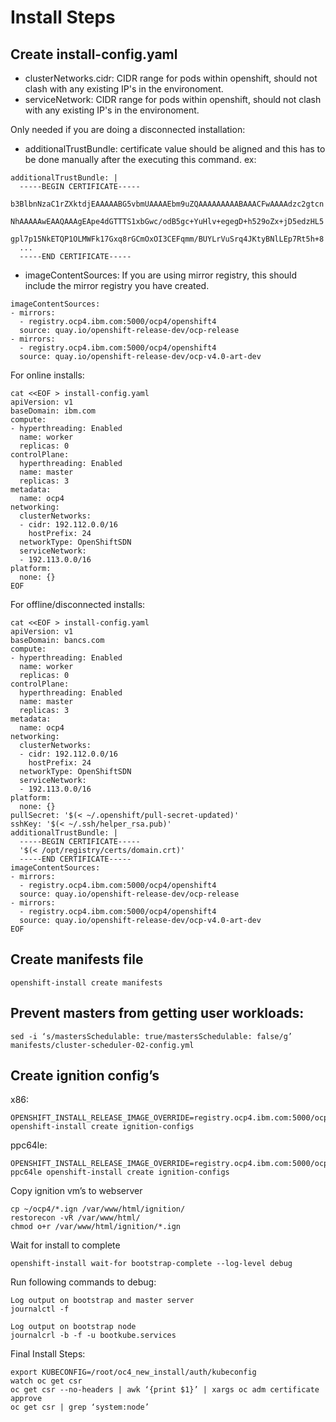 # Install Steps

## Create install-config.yaml
- clusterNetworks.cidr: CIDR range for pods within openshift, should not clash with any existing IP's in the environoment.
- serviceNetwork: CIDR range for pods within openshift, should not clash with any existing IP's in the environoment.

Only needed if you are doing a disconnected installation:
- additionalTrustBundle: certificate value should be aligned and this has to be done manually after the executing this command.
ex:
```
additionalTrustBundle: |
  -----BEGIN CERTIFICATE-----
  b3BlbnNzaC1rZXktdjEAAAAABG5vbmUAAAAEbm9uZQAAAAAAAAABAAACFwAAAAdzc2gtcn
  NhAAAAAwEAAQAAAgEApe4dGTTTS1xbGwc/odB5gc+YuHlv+egegD+h529oZx+jD5edzHL5
  gpl7p15NkETQP1OLMWFk17Gxq8rGCmOxOI3CEFqmm/BUYLrVuSrq4JKtyBNlLEp7Rt5h+8
  ...
  -----END CERTIFICATE-----
```

- imageContentSources:
If you are using mirror registry, this should include the mirror registry you have created.
```
imageContentSources:
- mirrors:
  - registry.ocp4.ibm.com:5000/ocp4/openshift4
  source: quay.io/openshift-release-dev/ocp-release
- mirrors:
  - registry.ocp4.ibm.com:5000/ocp4/openshift4
  source: quay.io/openshift-release-dev/ocp-v4.0-art-dev  
```

For online installs:
```
cat <<EOF > install-config.yaml
apiVersion: v1
baseDomain: ibm.com
compute:
- hyperthreading: Enabled
  name: worker
  replicas: 0
controlPlane:
  hyperthreading: Enabled
  name: master
  replicas: 3
metadata:
  name: ocp4
networking:
  clusterNetworks:
  - cidr: 192.112.0.0/16
    hostPrefix: 24
  networkType: OpenShiftSDN
  serviceNetwork:
  - 192.113.0.0/16
platform:
  none: {}
EOF
```

For offline/disconnected installs:
```
cat <<EOF > install-config.yaml
apiVersion: v1
baseDomain: bancs.com
compute:
- hyperthreading: Enabled
  name: worker
  replicas: 0
controlPlane:
  hyperthreading: Enabled
  name: master
  replicas: 3
metadata:
  name: ocp4
networking:
  clusterNetworks:
  - cidr: 192.112.0.0/16
    hostPrefix: 24
  networkType: OpenShiftSDN
  serviceNetwork:
  - 192.113.0.0/16
platform:
  none: {}
pullSecret: '$(< ~/.openshift/pull-secret-updated)'
sshKey: '$(< ~/.ssh/helper_rsa.pub)'
additionalTrustBundle: |
  -----BEGIN CERTIFICATE-----
  '$(< /opt/registry/certs/domain.crt)'
  -----END CERTIFICATE-----
imageContentSources:
- mirrors:
  - registry.ocp4.ibm.com:5000/ocp4/openshift4
  source: quay.io/openshift-release-dev/ocp-release
- mirrors:
  - registry.ocp4.ibm.com:5000/ocp4/openshift4
  source: quay.io/openshift-release-dev/ocp-v4.0-art-dev
EOF
```

## Create manifests file
```
openshift-install create manifests
```

## Prevent masters from getting user workloads:
```
sed -i ‘s/mastersSchedulable: true/mastersSchedulable: false/g’ manifests/cluster-scheduler-02-config.yml
```

## Create ignition config’s
x86:
```
OPENSHIFT_INSTALL_RELEASE_IMAGE_OVERRIDE=registry.ocp4.ibm.com:5000/ocp4/openshift4:4.3.18 openshift-install create ignition-configs
```

ppc64le:
```
OPENSHIFT_INSTALL_RELEASE_IMAGE_OVERRIDE=registry.ocp4.ibm.com:5000/ocp4/openshift4:4.3.18-ppc64le openshift-install create ignition-configs
```

Copy ignition vm’s to webserver
```
cp ~/ocp4/*.ign /var/www/html/ignition/
restorecon -vR /var/www/html/
chmod o+r /var/www/html/ignition/*.ign
```
 
Wait for install to complete
```
openshift-install wait-for bootstrap-complete --log-level debug
````

Run following commands to debug:
```
Log output on bootstrap and master server
journalctl -f  

Log output on bootstrap node
journalcrl -b -f -u bootkube.services
```

Final Install Steps:
```
export KUBECONFIG=/root/oc4_new_install/auth/kubeconfig
watch oc get csr
oc get csr --no-headers | awk ‘{print $1}’ | xargs oc adm certificate approve
oc get csr | grep ‘system:node’
```